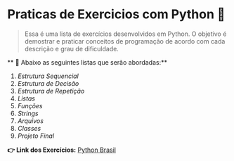 # Praticas de Exercicios com Python 🐍

> Essa é uma lista de exercícios desenvolvidos em Python. O objetivo é demostrar e praticar conceitos de programação de acordo com cada descrição e grau de dificuldade.

** 📑  Abaixo as seguintes listas que serão abordadas:**

1. *Estrutura Sequencial*
2. *Estrutura de Decisão*
3. *Estrutura de Repetição*
4. *Listas*
5. *Funções*
6. *Strings*
7. *Arquivos*
8. *Classes*
9. *Projeto Final*

**👉 Link dos Exercícios:** [Python Brasil](https://wiki.python.org.br/ListaDeExercicios)
